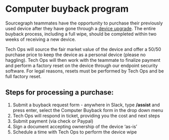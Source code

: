 # Computer buyback program

Sourcegraph teammates have the opportunity to purchase their previously used device after they have gone through a [device upgrade](../../../benefits-pay-perks/benefits-perks/spending-company-money.md#laptop-upgrade). The entire buyback process, including a full wipe, should be completed within two weeks of receiving a new device.

Tech Ops will source the fair market value of the device and offer a 50/50 purchase price to keep the device as a personal device (please no haggling). Tech Ops will then work with the teammate to finalize payment and perform a factory reset on the device through our endpoint security software. For legal reasons, resets must be performed by Tech Ops and be full factory reset.

## Steps for processing a purchase:

1. Submit a buyback request form - anywhere in Slack, type **/assist** and press enter, select the Computer Buyback form in the drop down menu
2. Tech Ops will respond in ticket, providing you the cost and next steps
3. Submit payment (via check or Paypal)
4. Sign a document accepting ownership of the device ‘as-is’
5. Schedule a time with Tech Ops to perform the device wipe
